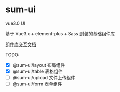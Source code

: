 # sum-ui

vue3.0 UI

基于 Vue3.x + element-plus + Sass 封装的基础组件库

[组件库交互文档](https://leitingting08.github.io/sum-ui/)

TODO:

- [x] @sum-ui/layout 布局组件
- [x] @sum-ui/table 表格组件
- [ ] @sum-ui/upload 文件上传组件
- [ ] @sum-ui/form 表单组件
